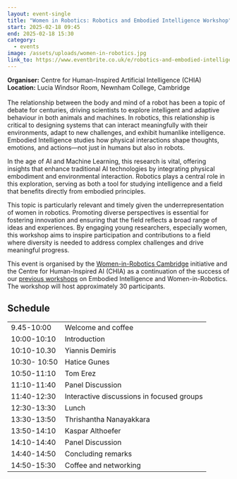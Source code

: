 ```yaml
---
layout: event-single
title: "Women in Robotics: Robotics and Embodied Intelligence Workshop"
start: 2025-02-18 09:45
end: 2025-02-18 15:30
category:
  - events
image: /assets/uploads/women-in-robotics.jpg
link_to: https://www.eventbrite.co.uk/e/robotics-and-embodied-intelligence-workshop-tickets-1205393025989?aff=oddtdtcreator
---
```

**Organiser:** Centre for Human-Inspired Artificial Intelligence (CHIA)\
**Location:** Lucia Windsor Room, Newnham College, Cambridge\
\
The relationship between the body and mind of a robot has been a topic of debate for centuries, driving scientists to explore intelligent and adaptive behaviour in both animals and machines. In robotics, this relationship is critical to designing systems that can interact meaningfully with their environments, adapt to new challenges, and exhibit humanlike intelligence. Embodied Intelligence studies how physical interactions shape thoughts, emotions, and actions—not just in humans but also in robots.

In the age of AI and Machine Learning, this research is vital, offering insights that enhance traditional AI technologies by integrating physical embodiment and environmental interaction. Robotics plays a central role in this exploration, serving as both a tool for studying intelligence and a field that benefits directly from embodied principles.

This topic is particularly relevant and timely given the underrepresentation of women in robotics. Promoting diverse perspectives is essential for fostering innovation and ensuring that the field reflects a broad range of ideas and experiences. By engaging young researchers, especially women, this workshop aims to inspire participation and contributions to a field where diversity is needed to address complex challenges and drive meaningful progress.

This event is organised by the [Women-in-Robotics Cambridge](https://www.eng.cam.ac.uk/news/cambridge-researchers-showcase-robots-globalwiin) initiative and the Centre for Human-Inspired AI (CHIA) as a continuation of the success of our [previous workshops](https://birlab.org/events/) on Embodied Intelligence and Women-in-Robotics. The workshop will host approximately 30 participants.

## Schedule

|              |                                           |
| ------------ | ----------------------------------------- |
| 9.45-10:00   | Welcome and coffee                        |
| 10:00-10:10  | Introduction                              |
| 10:10-10.30  | Yiannis Demiris                           |
| 10:30- 10:50 | Hatice Gunes                              |
| 10:50-11:10  | Tom Erez                                  |
| 11:10-11:40  | Panel Discussion                          |
| 11:40-12:30  | Interactive discussions in focused groups |
| 12:30-13:30  | Lunch                                     |
| 13:30-13:50  | Thrishantha Nanayakkara                   |
| 13:50-14:10  | Kaspar Althoefer                          |
| 14:10-14:40  | Panel Discussion                          |
| 14:40-14:50  | Concluding remarks                        |
| 14:50-15:30  | Coffee and networking                     |